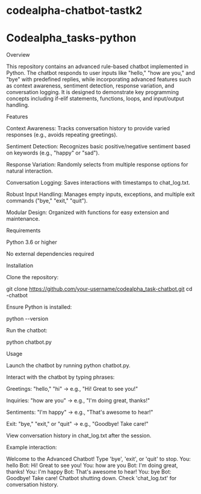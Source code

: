 # codealpha-chatbot-tastk2
# Codealpha_tasks-python
Overview

This repository contains an advanced rule-based chatbot implemented in Python. The chatbot responds to user inputs like "hello," "how are you," and "bye" with predefined replies, while incorporating advanced features such as context awareness, sentiment detection, response variation, and conversation logging. It is designed to demonstrate key programming concepts including if-elif statements, functions, loops, and input/output handling.

Features





Context Awareness: Tracks conversation history to provide varied responses (e.g., avoids repeating greetings).



Sentiment Detection: Recognizes basic positive/negative sentiment based on keywords (e.g., "happy" or "sad").



Response Variation: Randomly selects from multiple response options for natural interaction.



Conversation Logging: Saves interactions with timestamps to chat_log.txt.



Robust Input Handling: Manages empty inputs, exceptions, and multiple exit commands ("bye," "exit," "quit").



Modular Design: Organized with functions for easy extension and maintenance.

Requirements





Python 3.6 or higher



No external dependencies required

Installation





Clone the repository:

git clone https://github.com/your-username/codealpha_task-chatbot.git
cd -chatbot



Ensure Python is installed:

python --version



Run the chatbot:

python chatbot.py

Usage





Launch the chatbot by running python 
chatbot.py.



Interact with the chatbot by typing phrases:





Greetings: "hello," "hi" → e.g., "Hi! Great to see you!"



Inquiries: "how are you" → e.g., "I'm doing great, thanks!"



Sentiments: "I'm happy" → e.g., "That's awesome to hear!"



Exit: "bye," "exit," or "quit" → e.g., "Goodbye! Take care!"



View conversation history in chat_log.txt after the session.

Example interaction:

Welcome to the Advanced Chatbot! Type 'bye', 'exit', or 'quit' to stop.
You: hello
Bot: Hi! Great to see you!
You: how are you
Bot: I'm doing great, thanks!
You: I'm happy
Bot: That's awesome to hear!
You: bye
Bot: Goodbye! Take care!
Chatbot shutting down. Check 'chat_log.txt' for conversation history.
